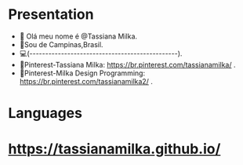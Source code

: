 #  Presentation

- 👋 Olá meu nome é @Tassiana Milka.
- 🏡Sou de Campinas,Brasil.  
- 💻(-----------------------------------------------).
- 📄Pinterest-Tassiana Milka: https://br.pinterest.com/tassianamilka/ .
- 📄Pinterest-Milka Design Programming: https://br.pinterest.com/tassianamilka2/ .


# Languages
      
# https://tassianamilka.github.io/
